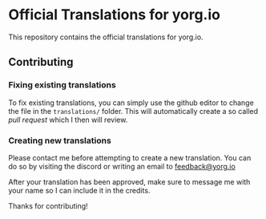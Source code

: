 # Official Translations for yorg.io

This repository contains the official translations for yorg.io.

## Contributing

### Fixing existing translations

To fix existing translations, you can simply use the github editor to change the file in the `translations/` folder. This will automatically create a so called *pull request* which I then will review.

### Creating new translations

Please contact me before attempting to create a new translation. You can do so by visiting the discord or writing an email to feedback@yorg.io


After your translation has been approved, make sure to message me with your name so I can include it in the credits.

Thanks for contributing!
